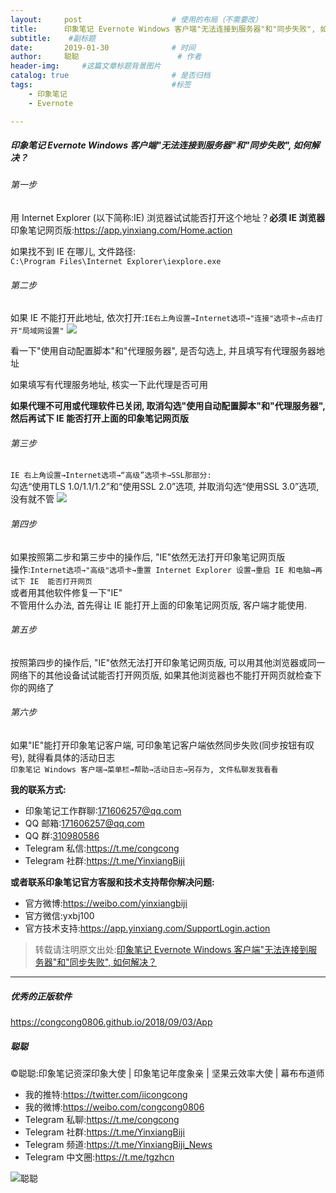 ```yaml
---
layout:     post                    # 使用的布局（不需要改）
title:      印象笔记 Evernote Windows 客户端"无法连接到服务器"和"同步失败", 如何解决？             # 标题 
subtitle:    #副标题
date:       2019-01-30              # 时间
author:     聪聪                      # 作者
header-img:     #这篇文章标题背景图片
catalog: true                       # 是否归档
tags:                               #标签
    - 印象笔记
    - Evernote

---
```

##### 印象笔记 Evernote Windows 客户端"无法连接到服务器"和"同步失败", 如何解决？

###### 第一步
用 Internet Explorer (以下简称:IE) 浏览器试试能否打开这个地址？**必须 IE 浏览器**<br>
印象笔记网页版:<https://app.yinxiang.com/Home.action>

如果找不到 IE 在哪儿, 文件路径:`
C:\Program Files\Internet Explorer\iexplore.exe`

###### 第二步
如果 IE 不能打开此地址, 依次打开:`IE右上角设置→Internet选项→"连接"选项卡→点击打开"局域网设置"`
![](http://ww1.sinaimg.cn/large/9b84e6acgy1fznji1hs0bj20c90c0wyx.jpg)

看一下"使用自动配置脚本"和"代理服务器", 是否勾选上, 并且填写有代理服务器地址

如果填写有代理服务地址, 核实一下此代理是否可用

**如果代理不可用或代理软件已关闭, 取消勾选"使用自动配置脚本"和"代理服务器", 然后再试下 IE 能否打开上面的印象笔记网页版**

###### 第三步
`IE 右上角设置→Internet选项→“高级”选项卡→SSL那部分:`<br>
勾选“使用TLS 1.0/1.1/1.2”和“使用SSL 2.0”选项, 并取消勾选“使用SSL 3.0”选项, 没有就不管
![](http://ww1.sinaimg.cn/large/9b84e6acgy1fznjpkp4xwj20d70iz7wh.jpg)

###### 第四步
如果按照第二步和第三步中的操作后, "IE"依然无法打开印象笔记网页版<br>
操作:`Internet选项→"高级"选项卡→重置 Internet Explorer 设置→重启 IE 和电脑→再试下 IE  能否打开网页`<br>
或者用其他软件修复一下"IE"<br>
不管用什么办法, 首先得让 IE 能打开上面的印象笔记网页版, 客户端才能使用.

###### 第五步
按照第四步的操作后, "IE"依然无法打开印象笔记网页版, 可以用其他浏览器或同一网络下的其他设备试试能否打开网页版, 如果其他浏览器也不能打开网页就检查下你的网络了

###### 第六步
如果"IE"能打开印象笔记客户端, 可印象笔记客户端依然同步失败(同步按钮有叹号), 就得看具体的活动日志<br>
`印象笔记 Windows 客户端→菜单栏→帮助→活动日志→另存为, 文件私聊发我看看`

**我的联系方式:**
* 印象笔记工作群聊:<171606257@qq.com>
* QQ 邮箱:<171606257@qq.com>
* QQ 群:[310980586](https://jq.qq.com/?_wv=1027&k=549SGYY)
* Telegram 私信:<https://t.me/congcong>
* Telegram 社群:<https://t.me/YinxiangBiji>

**或者联系印象笔记官方客服和技术支持帮你解决问题:**
* 官方微博:<https://weibo.com/yinxiangbiji>
* 官方微信:yxbj100
* 官方技术支持:<https://app.yinxiang.com/SupportLogin.action>

> 转载请注明原文出处:[印象笔记 Evernote Windows 客户端"无法连接到服务器"和"同步失败", 如何解决？](https://congcong0806.github.io/2019/01/30/YinxiangSync)

- - - -

##### 优秀的正版软件
<https://congcong0806.github.io/2018/09/03/App>

##### 聪聪
&copy;聪聪:印象笔记资深印象大使 | 印象笔记年度象亲 | 坚果云效率大使 | 幕布布道师

* 我的推特:<https://twitter.com/iicongcong>
* 我的微博:<https://weibo.com/congcong0806>
* Telegram 私聊:<https://t.me/congcong>
* Telegram 社群:<https://t.me/YinxiangBiji>
* Telegram 频道:<https://t.me/YinxiangBiji_News>
* Telegram 中文圈:<https://t.me/tgzhcn>

![聪聪](https://i.v2ex.co/3wc207g5.png)